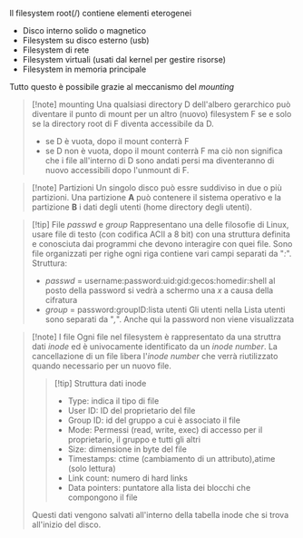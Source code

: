 Il filesystem root(/) contiene elementi eterogenei
- Disco interno solido o magnetico
- Filesystem su disco esterno (usb)
- Filesystem di rete
- Filesystem virtuali (usati dal kernel per gestire risorse)
- Filesystem in memoria principale

Tutto questo è possibile grazie al meccanismo del *mounting*

>[!note] mounting
>Una qualsiasi directory D dell'albero gerarchico può diventare il punto di mount per un altro (nuovo) filesystem F se e solo se la directory root di F diventa accessibile da D.
>- se D è vuota, dopo il mount conterrà F
>- se D non è vuota, dopo il mount conterrà F ma ciò non significa che i file all'interno di D sono andati persi ma diventeranno di nuovo accessibili dopo l'unmount di F.

>[!note] Partizioni
>Un singolo disco può essre suddiviso in due o più partizioni. Una partizione **A** può contenere il sistema operativo e la partizione **B** i dati degli utenti (home directory degli utenti).

>[!tip] File *passwd* e *group*
>Rappresentano una delle filosofie di Linux, usare file di testo (con codifica ACII a 8 bit) con una struttura definita e conosciuta dai programmi che devono interagire con quei file.
>Sono file organizzati per righe ogni riga contiene vari campi separati da "*:*".
>Struttura:
>- *passwd* = username:password:uid:gid:gecos:homedir:shell
>	al posto della password si vedrà a schermo una *x* a causa della cifratura
>- *group* = password:groupID:lista utenti
>	Gli utenti nella Lista utenti sono separati da "*,*". Anche qui la password non viene visualizzata


>[!note] I file
>Ogni file nel filesystem è rappresentato da una struttra dati *inode* ed è univocamente identificato da un *inode number*.
>La cancellazione di un file libera l'*inode number* che verrà riutilizzato quando necessario per un nuovo file.
>>[!tip] Struttura dati inode
>>- Type: indica il tipo di file
>>- User ID: ID del proprietario del file
>>- Group ID: id del gruppo a cui è associato il file
>>- Mode: Permessi (read, write, exec) di accesso per il proprietario, il gruppo e tutti gli altri
>>- Size: dimensione in byte del file
>>- Timestamps: ctime (cambiamento di un attributo),atime (solo lettura)
>>- Link count: numero di hard links
>>- Data pointers: puntatore alla lista dei blocchi che compongono il file
>
>Questi dati vengono salvati all'interno della tabella inode che si trova all'inizio del disco.